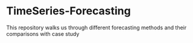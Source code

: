 # TimeSeries-Forecasting
This repository walks us through different forecasting methods and their comparisons with case study
